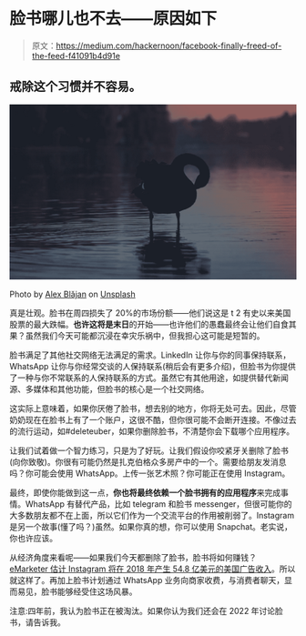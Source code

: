 # 脸书哪儿也不去——原因如下

> 原文：<https://medium.com/hackernoon/facebook-finally-freed-of-the-feed-f41091b4d91e>

## 戒除这个习惯并不容易。

![](img/ffee518f29e3cce968be3e7f4d8ed7a7.png)

Photo by [Alex Blăjan](https://unsplash.com/photos/4EDf2Agrm4E?utm_source=unsplash&utm_medium=referral&utm_content=creditCopyText) on [Unsplash](https://unsplash.com/search/photos/swan-black-and-white?utm_source=unsplash&utm_medium=referral&utm_content=creditCopyText)

真是壮观。脸书在周四损失了 20%的市场份额——他们说这是 t 2 有史以来美国股票的最大跌幅。**也许这将是末日**的开始——也许他们的愚蠢最终会让他们自食其果？虽然我们今天可能都沉浸在幸灾乐祸中，但我担心这可能是短暂的。

脸书满足了其他社交网络无法满足的需求。LinkedIn 让你与你的同事保持联系，WhatsApp 让你与你经常交谈的人保持联系(稍后会有更多介绍)，但脸书为你提供了一种与你不常联系的人保持联系的方式。虽然它有其他用途，如提供替代新闻源、多媒体和其他功能，但脸书的核心是一个社交网络。

这实际上意味着，如果你厌倦了脸书，想去别的地方，你将无处可去。因此，尽管奶奶现在在脸书上有了一个账户，这很不酷，但你很可能不会断开连接。不像过去的流行运动，如#deleteuber，如果你删除脸书，不清楚你会下载哪个应用程序。

让我们试着做一个智力练习，只是为了好玩。让我们假设你咬紧牙关删除了脸书(向你致敬)。你很有可能仍然是扎克伯格众多房产中的一个。需要给朋友发消息吗？你可能会使用 WhatsApp。上传一张艺术照？你可能正在使用 Instagram。

最终，即使你能做到这一点，**你也将最终依赖一个脸书拥有的应用程序**来完成事情。WhatsApp 有替代产品，比如 telegram 和脸书 messenger，但很可能你的大多数朋友都不在上面，所以它们作为一个交流平台的作用被削弱了。Instagram 是另一个故事(懂了吗？)虽然。如果你真的想，你可以使用 Snapchat。老实说，你也许应该。

从经济角度来看呢——如果我们今天都删除了脸书，脸书将如何赚钱？ [eMarketer 估计 Instagram 将在 2018 年产生 54.8 亿美元的美国广告收入](https://techcrunch.com/2018/06/20/instagram-1-billion-users/)。所以就这样了。再加上脸书计划通过 WhatsApp 业务向商家收费，与消费者聊天，显而易见，脸书能够经受住这场风暴。

注意:四年前，我认为脸书正在被淘汰。如果你认为我们还会在 2022 年讨论脸书，请告诉我。